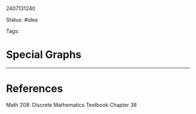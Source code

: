 2407131240

Status: #idea

Tags:

# Special Graphs




---
# References

Math 208: Discrete Mathematics Textbook Chapter 38 
